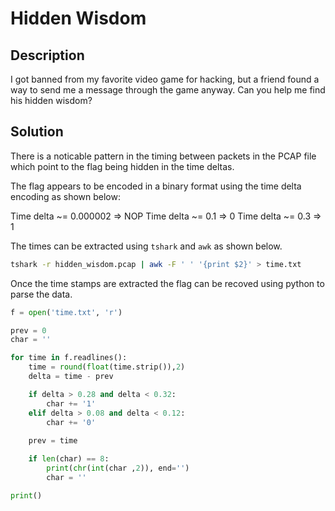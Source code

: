 # Hidden Wisdom

## Description

I got banned from my favorite video game for hacking, but a friend found a way to send me a message through the game anyway. Can you help me find his hidden wisdom?

## Solution

There is a noticable pattern in the timing between packets in the PCAP file which point to the flag being hidden in the time deltas. 

The flag appears to be encoded in a binary format using the time delta encoding as shown below:

Time delta ~= 0.000002 => NOP
Time delta ~= 0.1 => 0
Time delta ~= 0.3 => 1

The times can be extracted using `tshark` and `awk` as shown below.

```bash
tshark -r hidden_wisdom.pcap | awk -F ' ' '{print $2}' > time.txt
```

Once the time stamps are extracted the flag can be recoved using python to parse the data.

```python
f = open('time.txt', 'r')

prev = 0
char = ''

for time in f.readlines():
    time = round(float(time.strip()),2)
    delta = time - prev

    if delta > 0.28 and delta < 0.32:
        char += '1'
    elif delta > 0.08 and delta < 0.12:
        char += '0'
    
    prev = time

    if len(char) == 8:
        print(chr(int(char ,2)), end='')
        char = ''

print()
```

